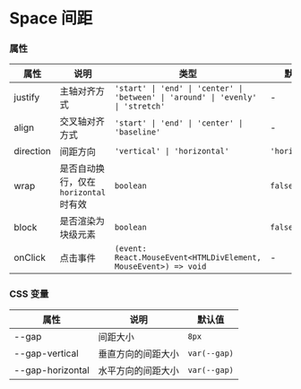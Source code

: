 # Space 间距

<code src="./demos/index.tsx"></code>

### 属性

| 属性      | 说明                                   | 类型                                                                             | 默认值         |
| --------- | -------------------------------------- | -------------------------------------------------------------------------------- | -------------- |
| justify   | 主轴对齐方式                           | `'start' \| 'end' \| 'center' \| 'between' \| 'around' \| 'evenly' \| 'stretch'` | -              |
| align     | 交叉轴对齐方式                         | `'start' \| 'end' \| 'center' \| 'baseline'`                                     | -              |
| direction | 间距方向                               | `'vertical' \| 'horizontal'`                                                     | `'horizontal'` |
| wrap      | 是否自动换行，仅在 `horizontal` 时有效 | `boolean`                                                                        | `false`        |
| block     | 是否渲染为块级元素                     | `boolean`                                                                        | `false`        |
| onClick   | 点击事件                               | `(event: React.MouseEvent<HTMLDivElement, MouseEvent>) => void`                  | -              |

### CSS 变量

| 属性             | 说明               | 默认值       |
| ---------------- | ------------------ | ------------ |
| --gap            | 间距大小           | `8px`        |
| --gap-vertical   | 垂直方向的间距大小 | `var(--gap)` |
| --gap-horizontal | 水平方向的间距大小 | `var(--gap)` |
